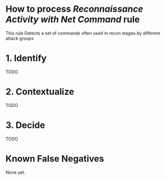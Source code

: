 # How to process *Reconnaissance Activity with Net Command* rule
This rule Detects a set of commands often used in recon stages by different attack groups

# 1. Identify
TODO

# 2. Contextualize
TODO

# 3. Decide
TODO

# Known False Negatives
None yet.
